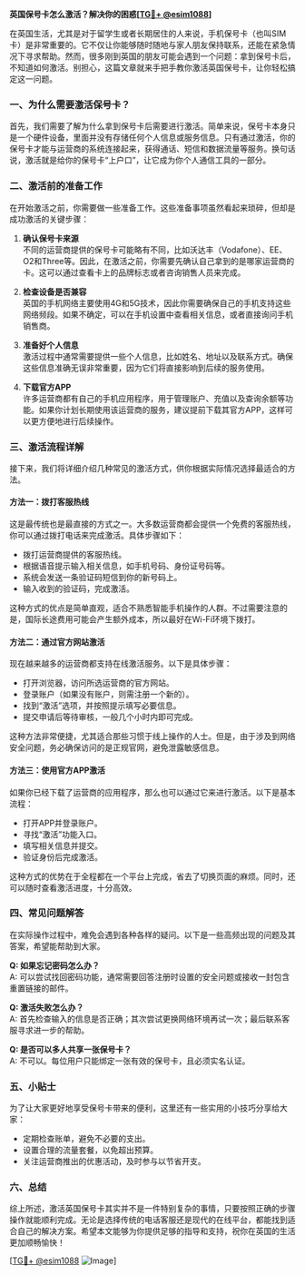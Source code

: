 **英国保号卡怎么激活？解决你的困惑[[TG💪+ @esim1088](https://t.me/s/esim1088)]**

在英国生活，尤其是对于留学生或者长期居住的人来说，手机保号卡（也叫SIM卡）是非常重要的。它不仅让你能够随时随地与家人朋友保持联系，还能在紧急情况下寻求帮助。然而，很多刚到英国的朋友可能会遇到一个问题：拿到保号卡后，不知道如何激活。别担心，这篇文章就来手把手教你激活英国保号卡，让你轻松搞定这一问题。

### 一、为什么需要激活保号卡？

首先，我们需要了解为什么拿到保号卡后需要进行激活。简单来说，保号卡本身只是一个硬件设备，里面并没有存储任何个人信息或服务信息。只有通过激活，你的保号卡才能与运营商的系统连接起来，获得通话、短信和数据流量等服务。换句话说，激活就是给你的保号卡“上户口”，让它成为你个人通信工具的一部分。

### 二、激活前的准备工作

在开始激活之前，你需要做一些准备工作。这些准备事项虽然看起来琐碎，但却是成功激活的关键步骤：

1. **确认保号卡来源**  
   不同的运营商提供的保号卡可能略有不同，比如沃达丰（Vodafone）、EE、O2和Three等。因此，在激活之前，你需要先确认自己拿到的是哪家运营商的卡。这可以通过查看卡上的品牌标志或者咨询销售人员来完成。

2. **检查设备是否兼容**  
   英国的手机网络主要使用4G和5G技术，因此你需要确保自己的手机支持这些网络频段。如果不确定，可以在手机设置中查看相关信息，或者直接询问手机销售商。

3. **准备好个人信息**  
   激活过程中通常需要提供一些个人信息，比如姓名、地址以及联系方式。确保这些信息准确无误非常重要，因为它们将直接影响到后续的服务使用。

4. **下载官方APP**  
   许多运营商都有自己的手机应用程序，用于管理账户、充值以及查询余额等功能。如果你计划长期使用该运营商的服务，建议提前下载其官方APP，这样可以更方便地进行后续操作。

### 三、激活流程详解

接下来，我们将详细介绍几种常见的激活方式，供你根据实际情况选择最适合的方法。

#### 方法一：拨打客服热线
这是最传统也是最直接的方式之一。大多数运营商都会提供一个免费的客服热线，你可以通过拨打电话来完成激活。具体步骤如下：
- 拨打运营商提供的客服热线。
- 根据语音提示输入相关信息，如手机号码、身份证号码等。
- 系统会发送一条验证码短信到你的新号码上。
- 输入收到的验证码，完成激活。

这种方式的优点是简单直观，适合不熟悉智能手机操作的人群。不过需要注意的是，国际长途费用可能会产生额外成本，所以最好在Wi-Fi环境下拨打。

#### 方法二：通过官方网站激活
现在越来越多的运营商都支持在线激活服务。以下是具体步骤：
- 打开浏览器，访问所选运营商的官方网站。
- 登录账户（如果没有账户，则需注册一个新的）。
- 找到“激活”选项，并按照提示填写必要信息。
- 提交申请后等待审核，一般几个小时内即可完成。

这种方法非常便捷，尤其适合那些习惯于线上操作的人士。但是，由于涉及到网络安全问题，务必确保访问的是正规官网，避免泄露敏感信息。

#### 方法三：使用官方APP激活
如果你已经下载了运营商的应用程序，那么也可以通过它来进行激活。以下是基本流程：
- 打开APP并登录账户。
- 寻找“激活”功能入口。
- 填写相关信息并提交。
- 验证身份后完成激活。

这种方式的优势在于全程都在一个平台上完成，省去了切换页面的麻烦。同时，还可以随时查看激活进度，十分高效。

### 四、常见问题解答

在实际操作过程中，难免会遇到各种各样的疑问。以下是一些高频出现的问题及其答案，希望能帮助到大家。

**Q: 如果忘记密码怎么办？**  
A: 可以尝试找回密码功能，通常需要回答注册时设置的安全问题或接收一封包含重置链接的邮件。

**Q: 激活失败怎么办？**  
A: 首先检查输入的信息是否正确；其次尝试更换网络环境再试一次；最后联系客服寻求进一步的帮助。

**Q: 是否可以多人共享一张保号卡？**  
A: 不可以。每位用户只能绑定一张有效的保号卡，且必须实名认证。

### 五、小贴士

为了让大家更好地享受保号卡带来的便利，这里还有一些实用的小技巧分享给大家：
- 定期检查账单，避免不必要的支出。
- 设置合理的流量套餐，以免超出预算。
- 关注运营商推出的优惠活动，及时参与以节省开支。

### 六、总结

综上所述，激活英国保号卡其实并不是一件特别复杂的事情，只要按照正确的步骤操作就能顺利完成。无论是选择传统的电话客服还是现代的在线平台，都能找到适合自己的解决方案。希望本文能够为你提供足够的指导和支持，祝你在英国的生活更加顺畅愉快！

[[TG💪+ @esim1088](https://t.me/s/esim1088) ![Image](https://i.postimg.cc/4NQfJmqS/Snipaste-2025-05-13-00-14-12.png)]
